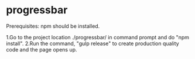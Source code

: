 # progressbar
Prerequisites:
npm should be installed.

1.Go to the project location ./progressbar/ in command prompt and do "npm install".
2.Run the command, "gulp release" to create production quality code and the page opens up.
